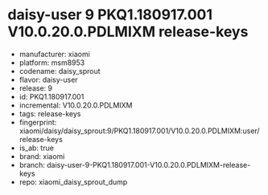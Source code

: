 # daisy-user 9 PKQ1.180917.001 V10.0.20.0.PDLMIXM release-keys
- manufacturer: xiaomi
- platform: msm8953
- codename: daisy_sprout
- flavor: daisy-user
- release: 9
- id: PKQ1.180917.001
- incremental: V10.0.20.0.PDLMIXM
- tags: release-keys
- fingerprint: xiaomi/daisy/daisy_sprout:9/PKQ1.180917.001/V10.0.20.0.PDLMIXM:user/release-keys
- is_ab: true
- brand: xiaomi
- branch: daisy-user-9-PKQ1.180917.001-V10.0.20.0.PDLMIXM-release-keys
- repo: xiaomi_daisy_sprout_dump
